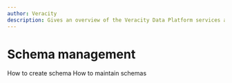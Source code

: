 ```yaml
---
author: Veracity
description: Gives an overview of the Veracity Data Platform services and related components.
---
```


# Schema management 

How to create schema
How to maintain schemas 